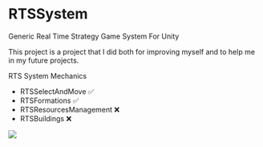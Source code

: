 # RTSSystem

Generic Real Time Strategy Game System For Unity 

This project is a project that I did both for improving myself and to help me in my future projects.


RTS System Mechanics


- RTSSelectAndMove            ✅
- RTSFormations               ✅
- RTSResourcesManagement      ❌
- RTSBuildings                ❌


![](https://github.com/RTSSystem/Recordings/Formations.gif)

